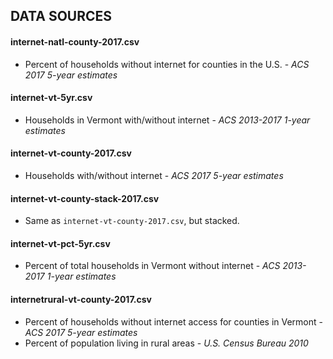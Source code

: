 ## DATA SOURCES

#### internet-natl-county-2017.csv
- Percent of households without internet for counties in the U.S. - *ACS 2017 5-year estimates*

#### internet-vt-5yr.csv
- Households in Vermont with/without internet - *ACS 2013-2017 1-year estimates*

#### internet-vt-county-2017.csv
- Households with/without internet - *ACS 2017 5-year estimates*

#### internet-vt-county-stack-2017.csv
- Same as `internet-vt-county-2017.csv`, but stacked.

#### internet-vt-pct-5yr.csv
- Percent of total households in Vermont without internet - *ACS 2013-2017 1-year estimates*

#### internetrural-vt-county-2017.csv
- Percent of households without internet access for counties in Vermont - *ACS 2017 5-year estimates*
- Percent of population living in rural areas - *U.S. Census Bureau 2010*
